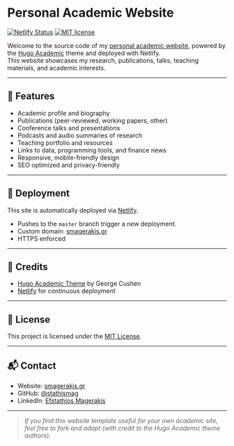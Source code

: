 # Personal Academic Website

[![Netlify Status](https://api.netlify.com/api/v1/badges/150b3b56-eb38-4309-96b1-27758e71826a/deploy-status)](https://app.netlify.com/projects/smagerakis/deploys)
[![MIT license](https://img.shields.io/badge/License-MIT-blue.svg)](LICENSE)

Welcome to the source code of my [personal academic website](https://smagerakis.gr), powered by the [Hugo Academic](https://github.com/gcushen/hugo-academic) theme and deployed with Netlify.  
This website showcases my research, publications, talks, teaching materials, and academic interests.

---

## 🚀 Features

- Academic profile and biography
- Publications (peer-reviewed, working papers, other)
- Conference talks and presentations
- Podcasts and audio summaries of research
- Teaching portfolio and resources
- Links to data, programming tools, and finance news
- Responsive, mobile-friendly design
- SEO optimized and privacy-friendly

---

## 📝 Deployment

This site is automatically deployed via [Netlify](https://www.netlify.com/).
- Pushes to the `master` branch trigger a new deployment.
- Custom domain: [smagerakis.gr](https://smagerakis.gr)
- HTTPS enforced

---

## 🙏 Credits

- [Hugo Academic Theme](https://github.com/gcushen/hugo-academic) by George Cushen
- [Netlify](https://www.netlify.com/) for continuous deployment

---

## 📄 License

This project is licensed under the [MIT License](LICENSE).

---

## 📬 Contact

- Website: [smagerakis.gr](https://smagerakis.gr)
- GitHub: [@stathismag](https://github.com/stathismag)
- LinkedIn: [Efstathios Magerakis](https://www.linkedin.com/in/efstathiosmagerakis/)

---

> *If you find this website template useful for your own academic site, feel free to fork and adapt (with credit to the Hugo Academic theme authors).*
